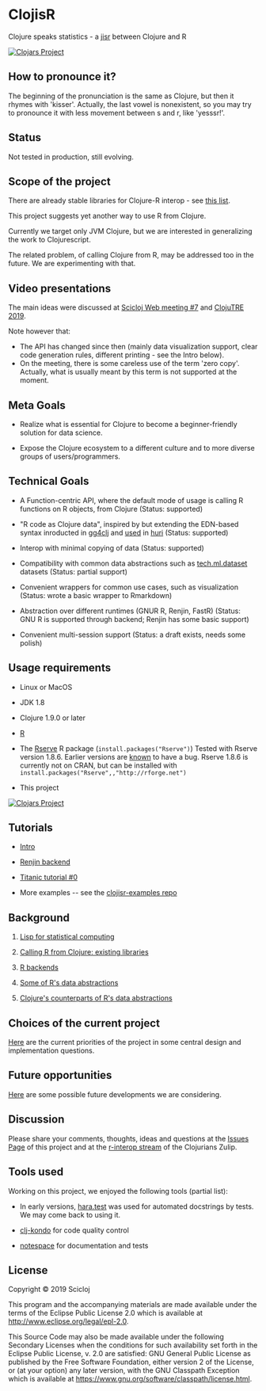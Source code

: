 # ClojisR

Clojure speaks statistics - a [jisr](https://en.wiktionary.org/wiki/جسر) between Clojure and R

[![Clojars Project](https://img.shields.io/clojars/v/scicloj/clojisr.svg)](https://clojars.org/scicloj/clojisr)

## How to pronounce it?

The beginning of the pronunciation is the same as Clojure, but then it rhymes with 'kisser'. Actually, the last vowel is nonexistent, so you may try to pronounce it with less movement between s and r, like 'yesssr!'.

## Status

Not tested in production, still evolving.

## Scope of the project

There are already stable libraries for Clojure-R interop - see [this list](doc/existing_libraries.md).

This project suggests yet another way to use R from Clojure.

Currently we target only JVM Clojure, but we are interested in generalizing the work to Clojurescript.

The related problem, of calling Clojure from R, may be addressed too in the future. We are experimenting with that.

## Video presentations

The main ideas were discussed at [Scicloj Web meeting #7](https://www.youtube.com/watch?v=XoVX2Ezi_YM) and [ClojuTRE 2019](https://www.youtube.com/watch?v=A55jO02ZKcg).

Note however that:
- The API has changed since then (mainly data visualization support, clear code generation rules, different printing - see the Intro below).
- On the meeting, there is some careless use of the term 'zero copy'. Actually, what is usually meant by this term is not supported at the moment.

## Meta Goals

  * Realize what is essential for Clojure to become a beginner-friendly solution for data science.
  
  * Expose the Clojure ecosystem to a different culture and to more diverse groups of users/programmers.

## Technical Goals

  * A Function-centric API, where the default mode of usage is calling R functions on R objects, from Clojure (Status: supported)

  * "R code as Clojure data", inspired by but extending the EDN-based syntax inroducted in [gg4clj](https://github.com/JonyEpsilon/gg4clj) and [used](https://github.com/sbelak/huri/blob/master/src/huri/plot.clj#L299) in [huri](https://github.com/sbelak/huri) (Status: supported)

  * Interop with minimal copying of data (Status: supported)

  * Compatibility with common data abstractions such as [tech.ml.dataset](https://github.com/techascent/tech.ml.dataset) datasets (Status: partial support) 

  * Convenient wrappers for common use cases, such as visualization (Status: wrote a basic wrapper to Rmarkdown)
 
  * Abstraction over different runtimes (GNUR R, Renjin, FastR) (Status: GNU R is supported through backend; Renjin has some basic support)

  * Convenient multi-session support (Status: a draft exists, needs some polish)

## Usage requirements

* Linux or MacOS

* JDK 1.8

* Clojure 1.9.0 or later

* [R](https://www.r-project.org)

* The [Rserve](https://cran.r-project.org/web/packages/Rserve/index.html) R package (`install.packages("Rserve")`)
Tested with Rserve version 1.8.6. Earlier versions are [known](https://stackoverflow.com/questions/50410289/running-r-script-from-java-rconnection-eval-exception/50622263#50622263) to have a bug. Rserve 1.8.6 is currently not on CRAN, but can be installed with `install.packages("Rserve",,"http://rforge.net")`

* This project

[![Clojars Project](https://img.shields.io/clojars/v/scicloj/clojisr.svg)](https://clojars.org/scicloj/clojisr)

## Tutorials

* [Intro](https://scicloj.github.io/clojisr/resources/public/clojisr/v1/tutorial-test/index.html)

* [Renjin backend](https://scicloj.github.io/clojisr/resources/public/clojisr/v1/renjin-test/index.html)

* [Titanic tutorial #0](https://scicloj.github.io/clojisr/resources/public/clojisr/v1/titanic0-test/index.html)

* More examples -- see the [clojisr-examples repo](https://github.com/scicloj/clojisr-examples#list-of-examples)

## Background

1. [Lisp for statistical computing](doc/lisp_for_stats.md)

2. [Calling R from Clojure: existing libraries](doc/existing_libraries.md)

3. [R backends](doc/r_backends.md)

4. [Some of R's data abstractions](doc/r_data_abstractions.md)

5. [Clojure's counterparts of R's data abstractions](doc/clojure_counterparts.md)

## Choices of the current project

[Here](doc/choices.md) are the current priorities of the project in some central design and implementation questions.


## Future opportunities

[Here](doc/future.md) are some possible future developments we are considering.


## Discussion

Please share your comments, thoughts, ideas and questions at the [Issues Page](https://github.com/scicloj/clojisr/issues) of this project and at the [r-interop stream](https://clojurians.zulipchat.com/#narrow/stream/204621-r-interop) of the Clojurians Zulip.

## Tools used

Working on this project, we enjoyed the following tools (partial list):

* In early versions, [hara.test](https://cljdoc.org/d/hara/test/3.0.7) was used for automated docstrings by tests. We may come back to using it.

* [clj-kondo](https://github.com/borkdude/clj-kondo) for code quality control

* [notespace](https://github.com/scicloj/notespace) for documentation and tests

## License

Copyright © 2019 Scicloj 

This program and the accompanying materials are made available under the
terms of the Eclipse Public License 2.0 which is available at
http://www.eclipse.org/legal/epl-2.0.

This Source Code may also be made available under the following Secondary
Licenses when the conditions for such availability set forth in the Eclipse
Public License, v. 2.0 are satisfied: GNU General Public License as published by
the Free Software Foundation, either version 2 of the License, or (at your
option) any later version, with the GNU Classpath Exception which is available
at https://www.gnu.org/software/classpath/license.html.
